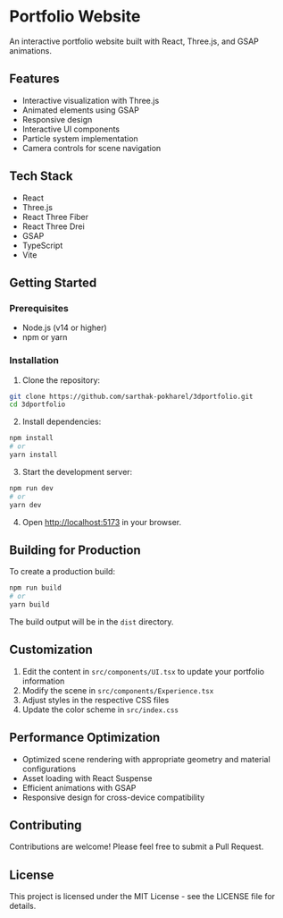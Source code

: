 # Portfolio Website

An interactive portfolio website built with React, Three.js, and GSAP animations.

## Features

- Interactive visualization with Three.js
- Animated elements using GSAP
- Responsive design
- Interactive UI components
- Particle system implementation
- Camera controls for scene navigation

## Tech Stack

- React
- Three.js
- React Three Fiber
- React Three Drei
- GSAP
- TypeScript
- Vite

## Getting Started

### Prerequisites

- Node.js (v14 or higher)
- npm or yarn

### Installation

1. Clone the repository:
```bash
git clone https://github.com/sarthak-pokharel/3dportfolio.git
cd 3dportfolio
```

2. Install dependencies:
```bash
npm install
# or
yarn install
```

3. Start the development server:
```bash
npm run dev
# or
yarn dev
```

4. Open [http://localhost:5173](http://localhost:5173) in your browser.

## Building for Production

To create a production build:

```bash
npm run build
# or
yarn build
```

The build output will be in the `dist` directory.

## Customization

1. Edit the content in `src/components/UI.tsx` to update your portfolio information
2. Modify the scene in `src/components/Experience.tsx`
3. Adjust styles in the respective CSS files
4. Update the color scheme in `src/index.css`

## Performance Optimization

- Optimized scene rendering with appropriate geometry and material configurations
- Asset loading with React Suspense
- Efficient animations with GSAP
- Responsive design for cross-device compatibility

## Contributing

Contributions are welcome! Please feel free to submit a Pull Request.

## License

This project is licensed under the MIT License - see the LICENSE file for details.
